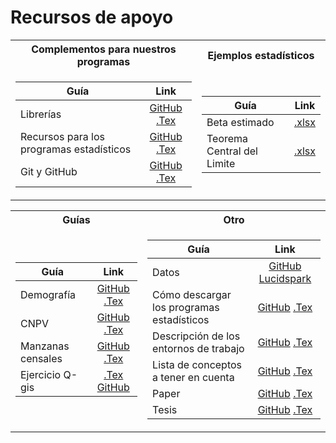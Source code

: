 # Recursos de apoyo

<table>
<tr><th>Complementos para nuestros programas</th><th>Ejemplos estadísticos</th></tr>
<tr><td>
  
| Guía   |      Link      | 
|----------|:-------------:|
| Librerías | [GitHub](https://github.com/NicolasGP01/Analitica_de_datos-para_las_empresas/blob/main/docs/Material_de_apoyo/Packages.pdf) [.Tex](https://es.overleaf.com/project/65fb4f1de3b872f2be7110db) |
| Recursos para los programas estadísticos | [GitHub](https://github.com/NicolasGP01/Analitica_de_datos-para_las_empresas/blob/main/docs/Material_de_apoyo/Recursos_Medicion.pdf) [.Tex](https://es.overleaf.com/project/65ce608e4ee75a6fbec23c89) |
| Git y GitHub | [GitHub](https://github.com/NicolasGP01/Analitica_de_datos-para_las_empresas/blob/main/docs/Material_de_apoyo/1_Git_and_GitHub.pdf) [.Tex](https://es.overleaf.com/project/66edfd057a071842bee7241f) |

</td><td>

| Guía   |      Link      | 
|----------|:-------------:|
| Beta estimado | [.xlsx](https://github.com/NicolasGP01/Analitica_de_datos-para_las_empresas/blob/main/docs/Material_de_apoyo/Regresion_Lineal.xlsx) |
| Teorema Central del Limite | [.xlsx](https://github.com/NicolasGP01/Analitica_de_datos-para_las_empresas/blob/main/docs/Material_de_apoyo/Teorema%20central%20del%20limite.xlsx) |

</td></tr> </table>

<table>
<tr><th>Guías</th><th>Otro</th></tr>
<tr><td>
  
| Guía   |      Link      | 
|----------|:-------------:|
| Demografía | [GitHub](https://github.com/NicolasGP01/Analitica_de_datos-para_las_empresas/blob/main/docs/Material_de_apoyo/1G.pdf) [.Tex](https://es.overleaf.com/project/65d81caec619c258e7ce79fd) |
| CNPV | [GitHub](https://github.com/NicolasGP01/Analitica_de_datos-para_las_empresas/blob/main/docs/Material_de_apoyo/2G.pdf) [.Tex](https://es.overleaf.com/project/65d8fe53fb120bf55bc6151d) |
| Manzanas censales | [GitHub](https://github.com/NicolasGP01/Analitica_de_datos-para_las_empresas/blob/main/docs/Material_de_apoyo/3G.pdf) [.Tex](https://es.overleaf.com/project/65df558abe557e4cc82ebf3d) |
|Ejercicio Q-gis| [.Tex](https://es.overleaf.com/project/65e7d6f4e7782c058efcdc61) [GitHub]() |


</td><td>

| Guía   |      Link      | 
|----------|:-------------:|
| Datos | [GitHub](https://github.com/NicolasGP01/Analitica_de_datos-para_las_empresas/blob/main/docs/Material_de_apoyo/Data%20Source%20(1).pdf) [Lucidspark](https://lucid.app/lucidspark/4828e3b6-f957-4f0d-b22f-d1e537075ffc/edit?invitationId=inv_92ec2e78-f260-45e0-98fe-ae2d0759d9a7&page=0_0#) |
| Cómo descargar los programas estadísticos | [GitHub](https://github.com/NicolasGP01/Analitica_de_datos-para_las_empresas/blob/main/docs/Material_de_apoyo/Download.pdf) [.Tex](https://es.overleaf.com/project/65d96b4f910d6029bda10cf1) |
| Descripción de los entornos de trabajo | [GitHub](https://github.com/NicolasGP01/Analitica_de_datos-para_las_empresas/blob/main/docs/Material_de_apoyo/Entornos.pdf) [.Tex](https://es.overleaf.com/project/66f9cd45b94f091620b9c62a) |
| Lista de conceptos a tener en cuenta | [GitHub](https://github.com/NicolasGP01/Analitica_de_datos-para_las_empresas/blob/main/docs/Material_de_apoyo/Lista_Con.pdf) [.Tex](https://es.overleaf.com/project/67f302d333a2ce57ccf6e821) |
| Paper | [GitHub](https://github.com/NicolasGP01/Analitica_de_datos-para_las_empresas/blob/main/docs/Material_de_apoyo/Plantilla_%20Tesis.zip) [.Tex](https://es.overleaf.com/project/65d63b9e7bcf1240af3973df) |
| Tesis | [GitHub](https://github.com/NicolasGP01/Analitica_de_datos-para_las_empresas/blob/main/docs/Material_de_apoyo/paper.tex) [.Tex](https://es.overleaf.com/project/65d63b7487cb6712ded99021) |

</td></tr> </table>

<!-- https://www.youtube.com/watch?v=KoLAlcBv290 -->
